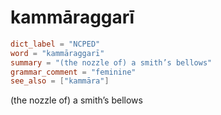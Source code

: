# kammāraggarī

``` toml
dict_label = "NCPED"
word = "kammāraggarī"
summary = "(the nozzle of) a smith’s bellows"
grammar_comment = "feminine"
see_also = ["kammāra"]
```

(the nozzle of) a smith’s bellows

